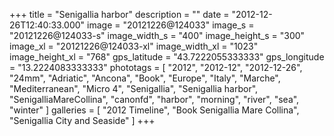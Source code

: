 +++
title = "Senigallia harbor"
description = ""
date = "2012-12-26T12:40:33.000"
image = "20121226@124033"
image_s = "20121226@124033-s"
image_width_s = "400"
image_height_s = "300"
image_xl = "20121226@124033-xl"
image_width_xl = "1023"
image_height_xl = "768"
gps_latitude = "43.7222055333333"
gps_longitude = "13.2224083333333"
phototags = [ "2012", "2012-12", "2012-12-26", "24mm", "Adriatic", "Ancona", "Book", "Europe", "Italy", "Marche", "Mediterranean", "Micro 4", "Senigallia", "Senigallia harbor", "SenigalliaMareCollina", "canonfd", "harbor", "morning", "river", "sea", "winter" ]
galleries = [ "2012 Timeline", "Book Senigallia Mare Collina", "Senigallia City and Seaside" ]
+++
